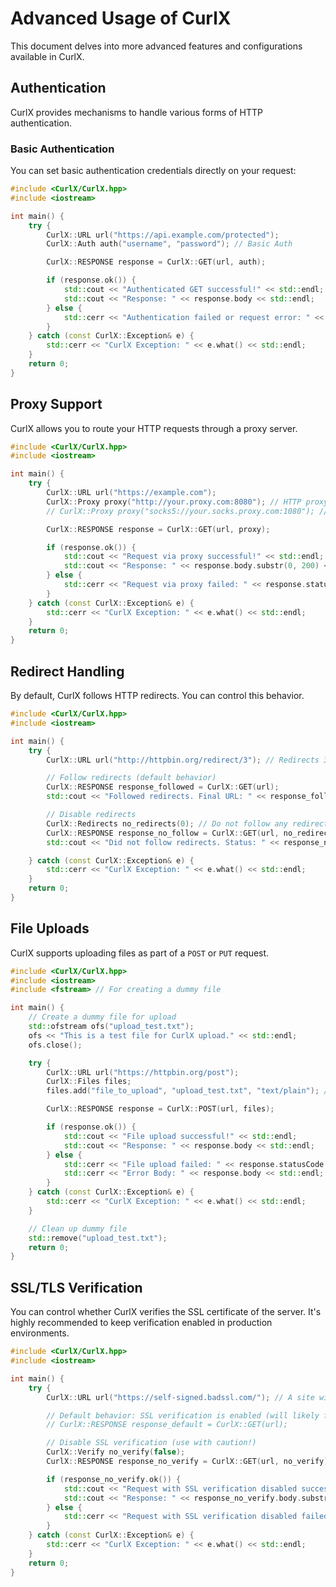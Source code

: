# Advanced Usage of CurlX

This document delves into more advanced features and configurations available in CurlX.

## Authentication

CurlX provides mechanisms to handle various forms of HTTP authentication.

### Basic Authentication

You can set basic authentication credentials directly on your request:

```cpp
#include <CurlX/CurlX.hpp>
#include <iostream>

int main() {
    try {
        CurlX::URL url("https://api.example.com/protected");
        CurlX::Auth auth("username", "password"); // Basic Auth

        CurlX::RESPONSE response = CurlX::GET(url, auth);

        if (response.ok()) {
            std::cout << "Authenticated GET successful!" << std::endl;
            std::cout << "Response: " << response.body << std::endl;
        } else {
            std::cerr << "Authentication failed or request error: " << response.statusCode << std::endl;
        }
    } catch (const CurlX::Exception& e) {
        std::cerr << "CurlX Exception: " << e.what() << std::endl;
    }
    return 0;
}
```

## Proxy Support

CurlX allows you to route your HTTP requests through a proxy server.

```cpp
#include <CurlX/CurlX.hpp>
#include <iostream>

int main() {
    try {
        CurlX::URL url("https://example.com");
        CurlX::Proxy proxy("http://your.proxy.com:8080"); // HTTP proxy
        // CurlX::Proxy proxy("socks5://your.socks.proxy.com:1080"); // SOCKS5 proxy

        CurlX::RESPONSE response = CurlX::GET(url, proxy);

        if (response.ok()) {
            std::cout << "Request via proxy successful!" << std::endl;
            std::cout << "Response: " << response.body.substr(0, 200) << "..." << std::endl;
        } else {
            std::cerr << "Request via proxy failed: " << response.statusCode << std::endl;
        }
    } catch (const CurlX::Exception& e) {
        std::cerr << "CurlX Exception: " << e.what() << std::endl;
    }
    return 0;
}
```

## Redirect Handling

By default, CurlX follows HTTP redirects. You can control this behavior.

```cpp
#include <CurlX/CurlX.hpp>
#include <iostream>

int main() {
    try {
        CurlX::URL url("http://httpbin.org/redirect/3"); // Redirects 3 times

        // Follow redirects (default behavior)
        CurlX::RESPONSE response_followed = CurlX::GET(url);
        std::cout << "Followed redirects. Final URL: " << response_followed.url << std::endl;

        // Disable redirects
        CurlX::Redirects no_redirects(0); // Do not follow any redirects
        CurlX::RESPONSE response_no_follow = CurlX::GET(url, no_redirects);
        std::cout << "Did not follow redirects. Status: " << response_no_follow.statusCode << std::endl;

    } catch (const CurlX::Exception& e) {
        std::cerr << "CurlX Exception: " << e.what() << std::endl;
    }
    return 0;
}
```

## File Uploads

CurlX supports uploading files as part of a `POST` or `PUT` request.

```cpp
#include <CurlX/CurlX.hpp>
#include <iostream>
#include <fstream> // For creating a dummy file

int main() {
    // Create a dummy file for upload
    std::ofstream ofs("upload_test.txt");
    ofs << "This is a test file for CurlX upload." << std::endl;
    ofs.close();

    try {
        CurlX::URL url("https://httpbin.org/post");
        CurlX::Files files;
        files.add("file_to_upload", "upload_test.txt", "text/plain"); // Field name, file path, content type

        CurlX::RESPONSE response = CurlX::POST(url, files);

        if (response.ok()) {
            std::cout << "File upload successful!" << std::endl;
            std::cout << "Response: " << response.body << std::endl;
        } else {
            std::cerr << "File upload failed: " << response.statusCode << std::endl;
            std::cerr << "Error Body: " << response.body << std::endl;
        }
    } catch (const CurlX::Exception& e) {
        std::cerr << "CurlX Exception: " << e.what() << std::endl;
    }

    // Clean up dummy file
    std::remove("upload_test.txt");
    return 0;
}
```

## SSL/TLS Verification

You can control whether CurlX verifies the SSL certificate of the server. It's highly recommended to keep verification enabled in production environments.

```cpp
#include <CurlX/CurlX.hpp>
#include <iostream>

int main() {
    try {
        CurlX::URL url("https://self-signed.badssl.com/"); // A site with a self-signed cert

        // Default behavior: SSL verification is enabled (will likely fail for badssl.com)
        // CurlX::RESPONSE response_default = CurlX::GET(url);

        // Disable SSL verification (use with caution!)
        CurlX::Verify no_verify(false);
        CurlX::RESPONSE response_no_verify = CurlX::GET(url, no_verify);

        if (response_no_verify.ok()) {
            std::cout << "Request with SSL verification disabled successful!" << std::endl;
            std::cout << "Response: " << response_no_verify.body.substr(0, 100) << "..." << std::endl;
        } else {
            std::cerr << "Request with SSL verification disabled failed: " << response_no_verify.statusCode << std::endl;
        }
    } catch (const CurlX::Exception& e) {
        std::cerr << "CurlX Exception: " << e.what() << std::endl;
    }
    return 0;
}
```
